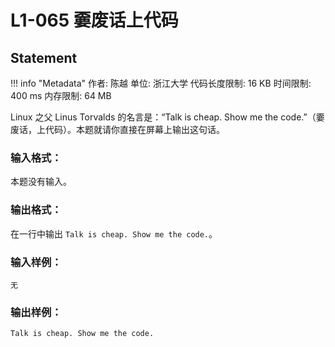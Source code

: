 
# L1-065 嫑废话上代码

## Statement

!!! info "Metadata"
    作者: 陈越
    单位: 浙江大学
    代码长度限制: 16 KB
    时间限制: 400 ms
    内存限制: 64 MB

Linux 之父 Linus Torvalds 的名言是：“Talk is cheap. Show me the code.”（嫑废话，上代码）。本题就请你直接在屏幕上输出这句话。

### 输入格式：

本题没有输入。

### 输出格式：

在一行中输出 `Talk is cheap. Show me the code.`。

### 输入样例：
```plaintext
无
```

### 输出样例：
```plaintext
Talk is cheap. Show me the code.
```


